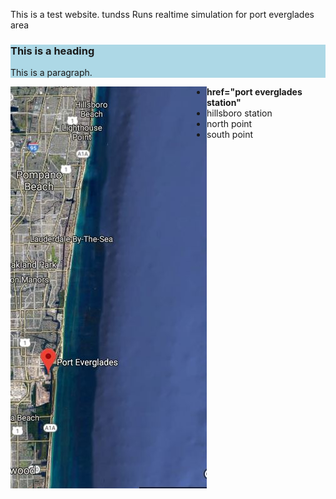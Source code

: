 
This is a test website. tundss
Runs realtime simulation for port everglades area
<description description description descriptions >
<description description description description >

<html>  
 <div style="background-color:lightblue">
  <h3>This is a heading</h3>
  <p>This is a paragraph.</p>
</div> 
<p>
  
  <img src="map.JPG" alt="Smiley face" align="left"> 

  
</p>
<ul>
 <li><a><strong>href="port everglades station"</strong></a></li>
 <li>hillsboro station</li>
 <li>north point</li>
 <li>south point </li>
</ul>
</html>




